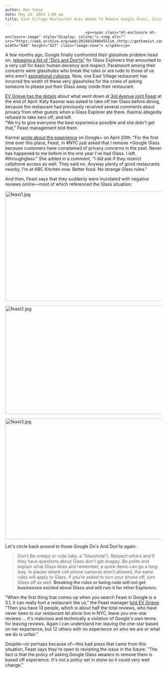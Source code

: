 ```yaml
---
author: Ben Yakas
date: May 24, 2014 1:00 pm
title: East Village Restaurant Asks Woman To Remove Google Glass, Incurs Wrath Of Glassholes
---
```


	
										<p><span class="mt-enclosure mt-enclosure-image" style="display: inline;"> <img alt="" src="https://web.archive.org/web/20150324064551im_/http://gothamist.com/upload/2013/03/030513feast6.jpg" width="640" height="427" class="image-none"> </span></p>

<p>A few months ago, Google finally confronted their glasshole problem head on, <a href="https://web.archive.org/web/20150324064551/http://gothamist.com/2014/02/19/google_glassholes.php">releasing a list of &#x201C;Do&#x2019;s and Don&#x2019;ts&#x201D;</a> for Glass Explorers that amounted to a very call for basic human decency and respect. Paramount among their concerns were glassholes who break the rules or are rude to those of us who aren&apos;t <a href="https://web.archive.org/web/20150324064551/http://gothamist.com/tags/googleglass">aspirational cyborgs</a>. Now, one East Village restaurant has incurred the wrath of these very glassholes for the crime of asking someone to please put their Glass away inside their restaurant.</p>

<p><a href="https://web.archive.org/web/20150324064551/http://evgrieve.com/2014/05/a-google-glass-feast.html">EV Grieve has the details</a> about what went down at <a href="https://web.archive.org/web/20150324064551/http://gothamist.com/2013/03/05/feast.php#photo-1">3rd Avenue joint Feast</a> at the end of April: Katy Kasmai was asked to take off her Glass before dining, because the restaurant had previously received several comments about privacy from other guests when a Glass Explorer ate there. Kasmai allegedly refused to take hers off, and left. <br>
&quot;We try to give everyone the best experience possible and she didn&apos;t get that,&quot; Feast management told them.</p>

<p>Karmai <a href="https://web.archive.org/web/20150324064551/https://plus.google.com/+KatyKasmai/posts/3PvxJted6qm">wrote about the experience</a> on Google+ on April 20th: &quot;For the first time ever this place, Feast, in #NYC just asked that I remove +Google Glass because customers have complained of privacy concerns in the past. Never has happened to me before in the one year I&apos;ve had Glass. I left. #throughglass&#xFEFF;.&quot; She added in a comment, &quot;I did ask if they restrict cellphone access as well. They said no. Anyway plenty of good restaurants nearby, I&apos;m at ABC Kitchen now. Better food. No strange Glass rules.&#xFEFF;&quot;</p>

<p>And then, Feast says that they suddenly were inundated with negative reviews online&#x2014;most of which referenced the Glass situation:</p>

<p><span class="mt-enclosure mt-enclosure-image" style="display: inline;"> <img alt="feast1.jpg" src="https://web.archive.org/web/20150324064551im_/http://gothamist.com/attachments/byakas/feast1.jpg" width="640" height="354" class="image-none"> </span></p>

<p><span class="mt-enclosure mt-enclosure-image" style="display: inline;"> <img alt="feast2.jpg" src="https://web.archive.org/web/20150324064551im_/http://gothamist.com/attachments/byakas/feast2.jpg" width="640" height="349" class="image-none"> </span></p>

<p><span class="mt-enclosure mt-enclosure-image" style="display: inline;"> <img alt="feast3.jpg" src="https://web.archive.org/web/20150324064551im_/http://gothamist.com/attachments/byakas/feast3.jpg" width="640" height="389" class="image-none"> </span></p>

<p>Let&apos;s circle back around to those Google Do&apos;s And Don&apos;ts again:</p>

<blockquote>Don&apos;t Be creepy or rude (aka, a &#x201C;Glasshole&#x201D;). Respect others and if they have questions about Glass don&#x2019;t get snappy. Be polite and explain what Glass does and remember, a quick demo can go a long way. In places where cell phone cameras aren&#x2019;t allowed, the same rules will apply to Glass. If you&#x2019;re asked to turn your phone off, turn Glass off as well. <strong>Breaking the rules or being rude will not get businesses excited about Glass and will ruin it for other Explorers.</strong></blockquote>

<p>&quot;When the first thing that comes up when you search Feast in Google is a 3.1, it can really hurt a restaurant like us,&quot; the Feast manager <a href="https://web.archive.org/web/20150324064551/http://evgrieve.com/2014/05/a-google-glass-feast.html">told EV Grieve</a>. &quot;Then you have 13 people, which is about half the total reviews, who have never been to our restaurant let alone live in NYC, leave you one-star reviews &#x2026; it&apos;s malicious and technically a violation of Google&apos;s own terms for leaving reviews. Again I can understand her leaving the one-star based on her experience, but 12 others with no experience on who we are or what we do is unfair.&quot;</p>

<p>Despite&#x2014;or perhaps because of&#x2014;this bad press that came from this situation, Feast says they&apos;re open to revisiting the issue in the future: &quot;The fact is that the policy of asking Google Glass wearers to remove them is based off experience. It&apos;s not a policy set in stone so it could very well change.&quot;</p>					
										
									
				